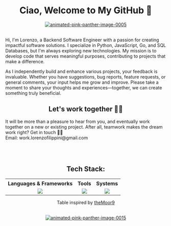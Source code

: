 <div align="center">
<h1>Ciao, Welcome to My GitHub 👋</h1> 
</div>
<div align="center">
<a href="https://www.animatedimages.org/cat-pink-panther-1436.htm"><img src="https://www.animatedimages.org/data/media/1436/animated-pink-panther-image-0005.gif" border="0" alt="animated-pink-panther-image-0005" /></a>
</div>
<br>

<p style="font-size: 14px;">Hi, I'm Lorenzo, a Backend Software Engineer with a passion for creating impactful software solutions. I specialize in Python, JavaScript, Go, and SQL Databases, but I'm always exploring new technologies. My mission is to develop code that serves meaningful purposes, contributing to projects that make a difference.

As I independently build and enhance various projects, your feedback is invaluable. Whether you have suggestions, bug reports, feature requests, or general comments, your input helps me grow and improve. Please take a moment to share your thoughts and experiences—together, we can create something truly beneficial.</p>
<div align="center">
<h2>Let's work together 🙏🏼 </h2>
</div>
<p style="font-size: 14px;">It will be more than a pleasure to hear from you, and eventually work together on a new or existing project. After all, teamwork makes the dream work right? Get in touch 🖖🏼<br>
Email: work.lorenzofilippini@gmail.com</p>

<br><br>
<div align="center">
  <p>
    <h2> Tech Stack: </h2>
  </p>
  <table style="margin: auto;">
    <tr>
      <th>Languages & Frameworks</th>
      <th>Tools</th>
      <th>Systems</th>
    </tr>
    <tr>
      <td valign="top">
        <div align="center">
        <a href="https://github.com/Desk888?tab=repositories">
          <img src="https://go-skill-icons.vercel.app/api/icons?i=py,js,go,html,css,bash,django,nodejs,fastapi,flaskmd&perline=3&titles=true" />
        </a>
        </div>
      </td>
      <td valign="top">
        <div align="center">
        <a href="https://github.com/Desk888?tab=repositories">
          <img src="https://go-skill-icons.vercel.app/api/icons?i=vscode,obsidian,git,postgres,redis,mysql,mongodb&perline=3&titles=true" />
        </a>
        </div>
      </td>
      <td valign="top">
        <div align="center">
        <a href="https://github.com/Desk888?tab=repositories">
          <img src="https://go-skill-icons.vercel.app/api/icons?i=windows,linux,aws,gcp&perline=3&titles=true" />
        </a>
        </div>
      </td>
    </tr>
  </table>
  <p font-size: 5px;>Table inspired by <a href="https://github.com/theMoor9">theMoor9</a></p>
</div>

<br>
<div align="center">
<a href="https://www.animatedimages.org/cat-pink-panther-1436.htm"><img src="https://www.animatedimages.org/data/media/1436/animated-pink-panther-image-0015.gif" border="0" alt="animated-pink-panther-image-0015" /></a>
</div>

